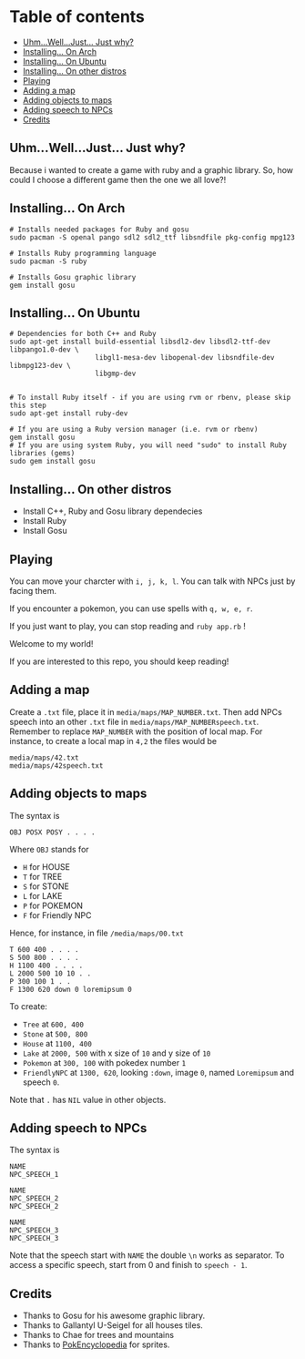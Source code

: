 # Table of contents

- [Uhm...Well...Just... Just why?](#uhmwelljust-just-why)
- [Installing... On Arch](#installing-on-arch)
- [Installing... On Ubuntu](#installing-on-ubuntu)
- [Installing... On other distros](#installing-on-other-distros)
- [Playing](#playing)
- [Adding a map](#adding-a-map)
- [Adding objects to maps](#adding-objects-to-maps)
- [Adding speech to NPCs](#adding-speech-to-npcs)
- [Credits](#credits)

## Uhm...Well...Just... Just why?

Because i wanted to create a game with ruby and a graphic library. So, how could
I choose a different game then the one we all love?!

## Installing... On Arch
```
# Installs needed packages for Ruby and gosu
sudo pacman -S openal pango sdl2 sdl2_ttf libsndfile pkg-config mpg123

# Installs Ruby programming language
sudo pacman -S ruby

# Installs Gosu graphic library
gem install gosu
```

## Installing... On Ubuntu
```
# Dependencies for both C++ and Ruby
sudo apt-get install build-essential libsdl2-dev libsdl2-ttf-dev libpango1.0-dev \
                     libgl1-mesa-dev libopenal-dev libsndfile-dev libmpg123-dev \
                     libgmp-dev


# To install Ruby itself - if you are using rvm or rbenv, please skip this step
sudo apt-get install ruby-dev

# If you are using a Ruby version manager (i.e. rvm or rbenv)
gem install gosu
# If you are using system Ruby, you will need "sudo" to install Ruby libraries (gems)
sudo gem install gosu

```
## Installing... On other distros

* Install C++, Ruby and Gosu library dependecies
* Install Ruby
* Install Gosu

## Playing
You can move your charcter with `i, j, k, l`. You can talk with NPCs
just by facing them.

If you encounter a pokemon, you can use spells with `q, w, e, r`.

If you just want to play, you can stop reading and `ruby app.rb` !

Welcome to my world!

If you are interested to this repo, you should keep reading!

## Adding a map
Create a `.txt` file, place it in `media/maps/MAP_NUMBER.txt`. Then add NPCs
speech into an other `.txt` file in `media/maps/MAP_NUMBERspeech.txt`.
Remember to replace `MAP_NUMBER` with the position of local map. For instance,
to create a local map in `4,2` the files would be

```
media/maps/42.txt
media/maps/42speech.txt
```

## Adding objects to maps
The syntax is
```
OBJ POSX POSY . . . .
```
Where `OBJ` stands for


* `H` for HOUSE
* `T` for TREE
* `S` for STONE
* `L` for LAKE
* `P` for POKEMON
* `F` for Friendly NPC

Hence, for instance, in file `/media/maps/00.txt`
```
T 600 400 . . . .
S 500 800 . . . .
H 1100 400 . . . .
L 2000 500 10 10 . .
P 300 100 1 . .
F 1300 620 down 0 loremipsum 0
```
To create:

* `Tree` at `600, 400`
* `Stone` at `500, 800`
* `House` at `1100, 400`
* `Lake` at `2000, 500` with x size of `10` and y size of `10`
* `Pokemon` at `300, 100` with pokedex number `1`
* `FriendlyNPC` at `1300, 620`, looking `:down`, image `0`, named `Loremipsum` and speech `0`.

Note that `.` has `NIL` value in other objects.

## Adding speech to NPCs
The syntax is

```
NAME
NPC_SPEECH_1

NAME
NPC_SPEECH_2
NPC_SPEECH_2

NAME
NPC_SPEECH_3
NPC_SPEECH_3
```

Note that the speech start with `NAME` the double `\n` works as separator. To access a specific speech, start from 0
and finish to `speech - 1`.

## Credits
* Thanks to Gosu for his awesome graphic library.
* Thanks to Gallantyl U-Seigel for all houses tiles.
* Thanks to Chae for trees and mountains
* Thanks to [PokEncyclopedia](https://www.pokencyclopedia.info/en/index.php?id=sprites/overworlds) for sprites.
